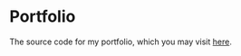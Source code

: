 
# Portfolio
The source code for my portfolio, which you may visit [here](https://kvapil.viktor.ga).

